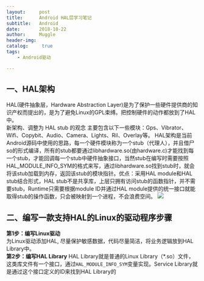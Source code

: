 ```yaml
---
layout:     post
title:      Android HAL层学习笔记
subtitle:   Android
date:       2018-10-22
author:     Muggle
header-img:
catalog: 	 true
tags:
    - Android驱动

---
```

## 一、HAL架构 ##
HAL(硬件抽象层，Hardware Abstraction Layer)是为了保护一些硬件提供商的知识产权而提出的，是为了避免Linux的GPL束缚。把控制硬件的动作都放到了HAL中。
<br>
新架构、调整为 HAL stub 的观念 主要包含以下一些模块：Gps、Vibrator、Wifi、Copybit、Audio、Camera、Lights、Ril、Overlay等。 
HAL架构是当前Android源码中使用的思路，每一个硬件模块称为一个stub（代理人），并且借尸so的形式编译，所有的stub都要通过libhardware.so(由hardware.c)才能找到每一个stub，才能回调每一个stub中硬件抽象接口，当然stub在编写时需要按照HAL_MODULE_INFO_SYM的格式来写，通过libhardware.so找到stub时，就会将该stub加载到内存，返回该stub的模块指针。优点：采用HAL module和HAL stub结合形式，HAL stub不是共享库，上层只拥有访问stub的函数指针，并不需要stub，Runtime只需要根据module ID并通过HAL module提供的统一接口就能取得stub的操作函数，只会被映射到一个进程，不会浪费空间。
![](https://i.imgur.com/qrtgvMc.jpg)

## 二、编写一款支持HAL的Linux的驱动程序步骤 ##
**第1步：编写Linux驱动** <br>
为Linux驱动添加HAL, 尽量保护敏感数据，代码尽量简洁，将业务逻辑放到HAL Library中。<br>
**第2步：编写HAL Library**
HAL Library就是普通的Linux Library（*.so）文件，这类库文件有一个接口，通过`HAL_MODULE_INFO_SYM`变量实现。Service Library就是通过这个接口定义的ID来找到HAL Library的

